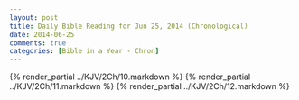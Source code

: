 ```yaml
---
layout: post
title: Daily Bible Reading for Jun 25, 2014 (Chronological)
date: 2014-06-25
comments: true
categories: [Bible in a Year - Chron]
---
```

{% render_partial ../KJV/2Ch/10.markdown %}
{% render_partial ../KJV/2Ch/11.markdown %}
{% render_partial ../KJV/2Ch/12.markdown %}
